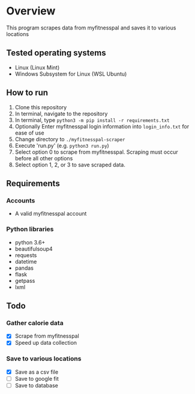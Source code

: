 # Overview #

This program scrapes data from myfitnesspal and saves it to various locations

## Tested operating systems ##

- Linux (Linux Mint)
- Windows Subsystem for Linux (WSL Ubuntu)

## How to run ##

1. Clone this repository
2. In terminal, navigate to the repository
3. In terminal, type ```python3 -m pip install -r requirements.txt```
4. Optionally Enter myfitnesspal login information into ```login_info.txt``` for ease of use
5. Change directory to ```./myfitnesspal-scraper```
6. Execute 'run.py' (e.g. ```python3 run.py```)
7. Select option 0 to scrape from myfitnesspal. Scraping must occur before all other options
8. Select option 1, 2, or 3 to save scraped data.

## Requirements ##

### Accounts ###

- A valid myfitnesspal account

### Python libraries ##

- python 3.6+
- beautifulsoup4
- requests
- datetime
- pandas
- flask
- getpass
- lxml

## Todo ##

### Gather calorie data ##

- [x] Scrape from myfitnesspal
- [x] Speed up data collection

### Save to various locations ##

- [x] Save as a csv file
- [ ] Save to google fit
- [ ] Save to database
